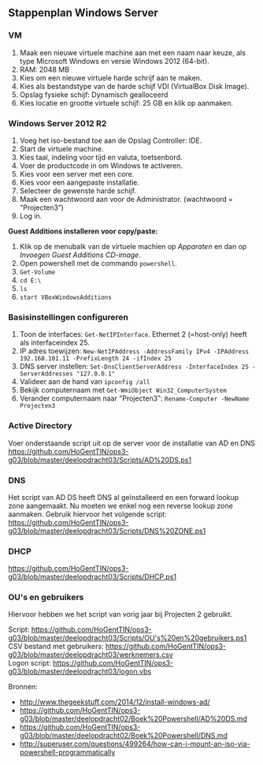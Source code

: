 ## Stappenplan Windows Server

### VM

1.	Maak een nieuwe virtuele machine aan met een naam naar keuze, als type Microsoft Windows en versie Windows 2012 (64-bit).
2.	RAM: 2048 MB
3.	Kies om een nieuwe virtuele harde schrijf aan te maken.
4.	Kies als bestandstype van de harde schijf VDI (VirtualBox Disk Image).
5.	Opslag fysieke schijf: Dynamisch gealloceerd
6.	Kies locatie en grootte virtuele schijf: 25 GB en klik op aanmaken.

### Windows Server 2012 R2

1.	Voeg het iso-bestand toe aan de Opslag Controller: IDE.
2.	Start de virtuele machine.
3.	Kies taal, indeling voor tijd en valuta, toetsenbord.
4.	Voer de productcode in om Windows te activeren.
5.	Kies voor een server met een core.
6.	Kies voor een aangepaste installatie.
7.	Selecteer de gewenste harde schijf.
8.	Maak een wachtwoord aan voor de Administrator. (wachtwoord = “Projecten3”)
9.	Log in.

**Guest Additions installeren voor copy/paste:**

1. Klik op de menubalk van de virtuele machien op *Apparaten* en dan op *Invoegen Guest Additions CD-image*.
2. Open powershell met de commando `powershell`.
3. `Get-Volume`
4. `cd E:\`
5. `ls`
6. `start VBoxWindowsAdditions`

### Basisinstellingen configureren

1. Toon de interfaces: `Get-NetIPInterface`. Ethernet 2 (=host-only) heeft als interfaceindex 25.
2. IP adres toewijzen: `New-NetIPAddress -AddressFamily IPv4 -IPAddress 192.168.101.11 -PrefixLength 24 -ifIndex 25`
3. DNS server instellen: `Set-DnsClientServerAddress -InterfaceIndex 25 -ServerAddresses "127.0.0.1"`
4. Valideer aan de hand van `ipconfig /all`
5. Bekijk computernaam met `Get-WmiObject Win32_ComputerSystem`
6. Verander computernaam naar "Projecten3": `Rename-Computer -NewName Projecten3`


### Active Directory

Voer onderstaande script uit op de server voor de installatie van AD en DNS <br/>
https://github.com/HoGentTIN/ops3-g03/blob/master/deelopdracht03/Scripts/AD%20DS.ps1

### DNS 
 
Het script van AD DS heeft DNS al geïnstalleerd en een forward lookup zone aangemaakt. Nu moeten we enkel nog een reverse lookup zone aanmaken. Gebruik hiervoor het volgende script: <br/>
https://github.com/HoGentTIN/ops3-g03/blob/master/deelopdracht03/Scripts/DNS%20ZONE.ps1

### DHCP

https://github.com/HoGentTIN/ops3-g03/blob/master/deelopdracht03/Scripts/DHCP.ps1

### OU's en gebruikers

Hiervoor hebben we het script van vorig jaar bij Projecten 2 gebruikt.

Script: https://github.com/HoGentTIN/ops3-g03/blob/master/deelopdracht03/Scripts/OU's%20en%20gebruikers.ps1 <br/>
CSV bestand met gebruikers: https://github.com/HoGentTIN/ops3-g03/blob/master/deelopdracht03/werknemers.csv <br/>
Logon script: https://github.com/HoGentTIN/ops3-g03/blob/master/deelopdracht03/logon.vbs





Bronnen: 

* http://www.thegeekstuff.com/2014/12/install-windows-ad/
* https://github.com/HoGentTIN/ops3-g03/blob/master/deelopdracht02/Boek%20Powershell/AD%20DS.md
* https://github.com/HoGentTIN/ops3-g03/blob/master/deelopdracht02/Boek%20Powershell/DNS.md
* http://superuser.com/questions/499264/how-can-i-mount-an-iso-via-powershell-programmatically






